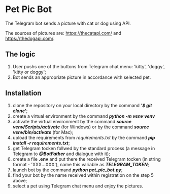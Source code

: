 # Pet Pic Bot
The Telegram bot sends a picture with cat or dog using API.

The sources of pictures are: https://thecatapi.com/ and https://thedogapi.com/.

## The logic
1. User pushs one of the buttons from Telegram chat menu: 'kitty', 'doggy', 'kitty or doggy';
2. Bot sends an appropriate picture in accordance with selected pet.

## Installation
1) clone the repository on your local directory by the command <b><i>'$ git clone'</i></b>;
2) create a virtual environment by the command <b><i>python -m venv venv</i></b>
3) activate the virtual environment by the command <b><i>source venv/Scripts/activate</i></b> (for Windows) or by the command <b><i>source venv/bin/activate</i></b> (for Mac);
4) upload the requirements from <i>requirements.txt</i> by the command <b><i>pip install -r requirements.txt</i></b>;
5) get Telegram tocken follwed by the standard process (a message in Telegram to <b><i>@BotFather</i></b> and dialogue with it);
6) create a file <b>.env</b> and put there the received Telegram tocken (in string format - 'XXX...XXX'), name this variable as <b><i>TELEGRAM_TOKEN</i></b>;
7) launch bot by the command <b><i>python pet_pic_bot.py</i></b>;
8) find your bot by the name received within registration on the step 5 above;
9) select a pet using Telegram chat menu and enjoy the pictures.
